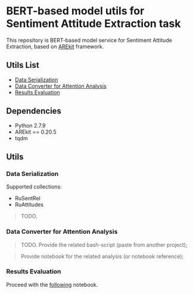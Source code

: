 # BERT-based model utils for Sentiment Attitude Extraction task
    
This repository is BERT-based model service for Sentiment Attitude Extraction,
based on [AREkit](https://github.com/nicolay-r/AREkit) framework.

## Utils List

* [Data Serialization](#data-serialization)
* [Data Converter for Attention Analysis](#data-converter-for-attention-analysis)
* [Results Evaluation](#results-evaluation)

## Dependencies

* Python 2.7.9
* AREkit == 0.20.5
* tqdm

## Utils

### Data Serialization

Supported collections:
* RuSentRel
* RuAttitudes

> TODO.

### Data Converter for Attention Analysis

> TODO. Provide the related bash-script (paste from another project);

> Provide notebook for the related analysis (or notebook reference);

### Results Evaluation

Proceed with the [following]() notebook.
